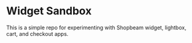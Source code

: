 Widget Sandbox
==============

This is a simple repo for experimenting with Shopbeam widget, lightbox, cart, and checkout apps.